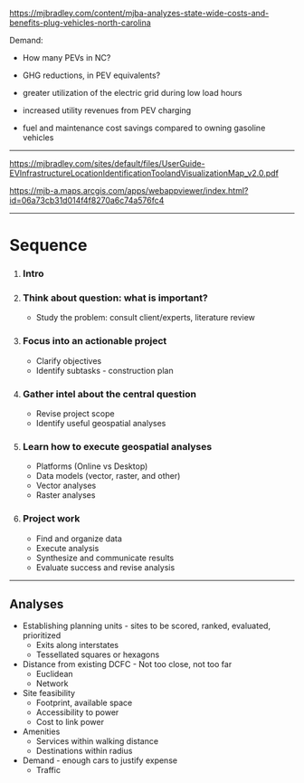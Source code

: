 https://mjbradley.com/content/mjba-analyzes-state-wide-costs-and-benefits-plug-vehicles-north-carolina

Demand: 

* How many PEVs in NC? 

* GHG reductions, in PEV equivalents?

* greater utilization of the electric grid during low load hours
* increased utility revenues from PEV charging
* fuel and maintenance cost savings compared to owning gasoline vehicles

---

https://mjbradley.com/sites/default/files/UserGuide-EVInfrastructureLocationIdentificationToolandVisualizationMap_v2.0.pdf

https://mjb-a.maps.arcgis.com/apps/webappviewer/index.html?id=06a73cb31d014f4f8270a6c74a576fc4



---

# Sequence

1. ### Intro

2. ### Think about question: what is important?

   * Study the problem: consult client/experts, literature review

3. ### Focus into an actionable project

   * Clarify objectives 
   * Identify subtasks - construction plan

4. ### Gather intel about the central question

   * Revise project scope
   * Identify useful geospatial analyses

5. ### Learn how to execute geospatial analyses

   * Platforms (Online vs Desktop)
   * Data models (vector, raster, and other)
   * Vector analyses
   * Raster analyses

6. ### Project work

   * Find and organize data
   * Execute analysis
   * Synthesize and communicate results
   * Evaluate success and revise analysis

---

## Analyses

* Establishing planning units - sites to be scored, ranked, evaluated, prioritized
  * Exits along interstates
  * Tessellated squares or hexagons
* Distance from existing DCFC - Not too close, not too far
  * Euclidean
  * Network
* Site feasibility
  * Footprint, available space
  * Accessibility to power
  * Cost to link power 
* Amenities 
  * Services within walking distance
  * Destinations within radius
* Demand - enough cars to justify expense
  * Traffic 